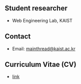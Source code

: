 ## Student researcher
- Web Engineering Lab, KAIST

## Contact
- Email: mainthread@kaist.ac.kr

## Curriculum Vitae (CV)
- [link](https://drive.google.com/file/d/1eTdvyE5TaUCooopwRN5PNcNMpdMtBFD2/view?usp=sharing)



<!--
**eo4929/eo4929** is a ✨ _special_ ✨ repository because its `README.md` (this file) appears on your GitHub profile.

Here are some ideas to get you started:

- 🔭 I’m currently working on ...
- 🌱 I’m currently learning ...
- 👯 I’m looking to collaborate on ...
- 🤔 I’m looking for help with ...
- 💬 Ask me about ...
- 📫 How to reach me: ...
- 😄 Pronouns: ...
- ⚡ Fun fact: ...
-->

